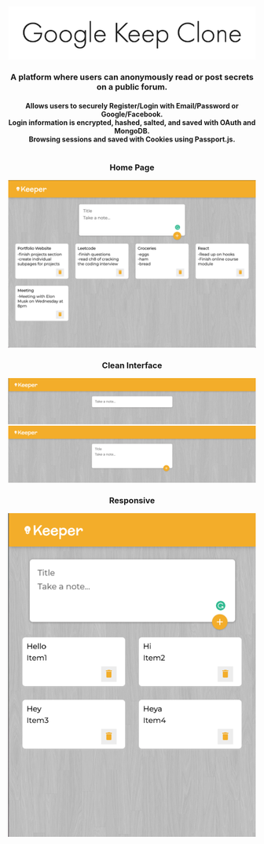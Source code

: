 <p align="center">
  <img src="images/google-title.png" />
</p>
<h3 align="center">
  A platform where users can anonymously read or post secrets on a public forum.</br>
</h3>
<h4 align="center">
   Allows users to securely Register/Login with Email/Password or Google/Facebook. </br>
   Login information is encrypted, hashed, salted, and saved with OAuth and MongoDB. </br>
   Browsing sessions and saved with Cookies using Passport.js.
</h4>
<h1></h1>
<h3 align="center">Home Page</h3>
<p align="center">
  <img src="images/GoogleKeep.png" />
</p>
<h3 align="center">Clean Interface</h3>
<p align="center">
  <img src="images/keeper-empty.png" />
  <img src="images/keeper-full.png" />
</p>
<h3 align="center">Responsive</h3>
<p align="center">
  <img src="images/keeper-responsive.png" />
</p>
